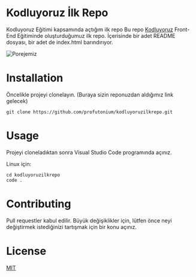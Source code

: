 # **Kodluyoruz İlk Repo**
Kodluyoruz Eğitimi kapsamında açtığım ilk repo
Bu repo [Kodluyoruz](https://www.kodluyoruz.org/) Front-End Eğitiminde oluşturduğumuz ilk repo. İçerisinde bir adet README dosyası, bir adet de index.html barındırıyor.

![Porejemiz](https://cdn.prod.website-files.com/658d627c8d384d416989b728/658d6333a738c0b729fbb1d4_Kodluyoruz_Turuncu%20logo_Yatay.png)

# **Installation**
Öncelikle projeyi clonelayın. (Buraya sizin reponuzdan aldığımız link gelecek)

```
git clone https://github.com/profutonium/kodluyoruzilkrepo.git
```

# **Usage** 
Projeyi cloneladıktan sonra Visual Studio Code programında açınız. 

Linux için:

```
cd kodluyoruzilkrepo
code .
```

# **Contributing**
Pull requestler kabul edilir. Büyük değişiklikler için, lütfen önce neyi değiştirmek istediğinizi tartışmak için bir konu açınız.

# **License**
[MIT](https://choosealicense.com/licenses/mit/)